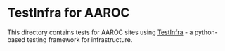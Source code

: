 # TestInfra for AAROC

This directory contains tests for AAROC sites using [TestInfra](http://testinfra.readthedocs.io/) - a python-based testing framework for infrastructure.

# 